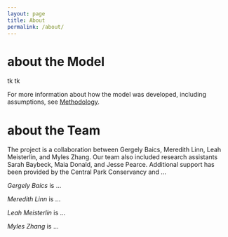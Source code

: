 ```yaml
---
layout: page
title: About
permalink: /about/
---
```



# about the Model
tk tk

For more information about how the model was developed, including assumptions, see [Methodology](/pages/methodology.md).

# about the Team
The project is a collaboration between Gergely Baics, Meredith Linn, Leah Meisterlin, and Myles Zhang. Our team also included research assistants Sarah Baybeck, Maia Donald, and Jesse Pearce. Additional support has been provided by the Central Park Conservancy and … 

*Gergely Baics* is ...

*Meredith Linn* is ...

*Leah Meisterlin* is ...

*Myles Zhang* is ...